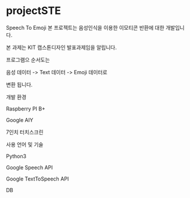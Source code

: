 # projectSTE
Speech To Emoji
본 프로젝트는 음성인식을 이용한 이모티콘 반환에 대한 개발입니다.

본 과제는 KIT 캡스톤디자인 발표과제임을 알립니다.

프로그램으 순서도는

음성 데이터 -> Text 데이터 -> Emoji 데이터로

변환 됩니다.

개발 환경

Raspberry PI B+

Google AIY

7인치 터치스크린


사용 언어 및 기술

Python3

Google Speech API

Google TextToSpeech API

DB

